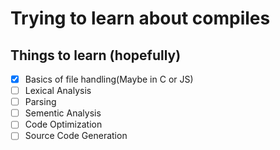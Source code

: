 # Trying to learn about compiles

## Things to learn (hopefully) 
- [x] Basics of file handling(Maybe in C or JS)
- [ ] Lexical Analysis
- [ ] Parsing
- [ ] Sementic Analysis
- [ ] Code Optimization
- [ ] Source Code Generation